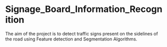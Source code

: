 # Signage_Board_Information_Recognition
The aim of the project is to detect traffic signs present on the sidelines of the road using Feature detection and Segmentation Algorithms.
